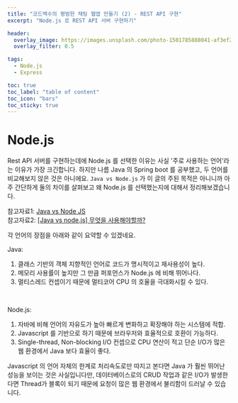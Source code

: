 ```yaml
---
title: "코드백수의 평범한 채팅 웹앱 만들기 (2) - REST API 구현"
excerpt: "Node.js 로 REST API 서버 구현하기"

header:
  overlay_image: https://images.unsplash.com/photo-1501785888041-af3ef285b470?ixlib=rb-1.2.1&ixid=eyJhcHBfaWQiOjEyMDd9&auto=format&fit=crop&w=1350&q=80
  overlay_filter: 0.5

tags:
  - Node.js
  - Express

toc: true
toc_label: "table of content"
toc_icon: "bars"
toc_sticky: true
---
```


# Node.js

Rest API 서버를 구현하는데에 Node.js 를 선택한 이유는 사실 '주로 사용하는 언어'라는 이유가 가장 크긴합니다. 하지만 나름 Java 의 Spring boot 를 공부했고, 두 언어를 비교해보지 않은 것은 아니에요. `Java vs Node.js` 가 이 글의 주된 목적은 아니니까 아주 간단하게 둘의 차이를 살펴보고 왜 Node.js 를 선택했는지에 대해서 정리해보겠습니다.

참고자료1: [Java vs Node JS](https://www.educba.com/java-vs-node-js/)<br/>
참고자료2: [[Java vs node.js] 무엇을 사용해야할까?](https://blog.fitz.software/183)

각 언어의 장점을 아래와 같이 요약할 수 있겠네요.

Java:

1. 클래스 기반의 객체 지향적인 언어로 코드가 명시적이고 재사용성이 높다.
2. 메모리 사용률이 높지만 그 만큼 퍼포먼스가 Node.js 에 비해 뛰어나다.
3. 멀티스레드 컨셉이기 때문에 멀티코어 CPU 의 호율을 극대화시킬 수 있다.

<br/>

Node.js:

1. 자바에 비해 언어의 자유도가 높아 빠르게 변화하고 확장해야 하는 시스템에 적합.
2. Javascript 를 기반으로 하기 때문에 브라우저와 효율적으로 호환이 가능하다.
3. Single-thread, Non-blocking I/O 컨셉으로 CPU 연산이 적고 단순 I/O가 많은 웹 환경에서 Java 보다 효율이 좋다.

Javascript 의 언어 자체의 한계로 처리속도로만 따지고 본다면 Java 가 훨씬 뛰어난 성능을 보이는 것은 사실입니다만, 데이터베이스로의 CRUD 작업과 같은 I/O가 발생한다면 Thread가 블록이 되기 때문에 요청이 많은 웹 환경에서 불리함이 드러날 수 있습니다.

